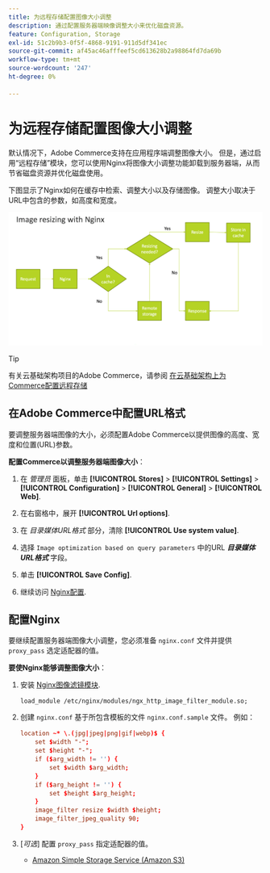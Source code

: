 ```yaml
---
title: 为远程存储配置图像大小调整
description: 通过配置服务器端映像调整大小来优化磁盘资源。
feature: Configuration, Storage
exl-id: 51c2b9b3-0f5f-4868-9191-911d5df341ec
source-git-commit: af45ac46afffeef5cd613628b2a98864fd7da69b
workflow-type: tm+mt
source-wordcount: '247'
ht-degree: 0%

---
```


# 为远程存储配置图像大小调整

默认情况下，Adobe Commerce支持在应用程序端调整图像大小。 但是，通过启用“远程存储”模块，您可以使用Nginx将图像大小调整功能卸载到服务器端，从而节省磁盘资源并优化磁盘使用。

下图显示了Nginx如何在缓存中检索、调整大小以及存储图像。 调整大小取决于URL中包含的参数，如高度和宽度。

![调整图像大小](../../assets/configuration/remote-storage-nginx-image-resize.png)

>[!TIP]
>
>有关云基础架构项目的Adobe Commerce，请参阅 [在云基础架构上为Commerce配置远程存储](cloud-support.md)

## 在Adobe Commerce中配置URL格式

要调整服务器端图像的大小，必须配置Adobe Commerce以提供图像的高度、宽度和位置(URL)参数。

**配置Commerce以调整服务器端图像大小**：

1. 在 _管理员_ 面板，单击 **[!UICONTROL Stores]** > **[!UICONTROL Settings]** > **[!UICONTROL Configuration]** > **[!UICONTROL General]** > **[!UICONTROL Web]**.

1. 在右窗格中，展开 **[!UICONTROL Url options]**.

1. 在 _目录媒体URL格式_ 部分，清除 **[!UICONTROL Use system value]**.

1. 选择 `Image optimization based on query parameters` 中的URL **_目录媒体URL格式_** 字段。

1. 单击 **[!UICONTROL Save Config]**.

1. 继续访问 [Nginx配置](#configure-nginx).

## 配置Nginx

要继续配置服务器端图像大小调整，您必须准备 `nginx.conf` 文件并提供 `proxy_pass` 选定适配器的值。

**要使Nginx能够调整图像大小**：

1. 安装 [Nginx图像滤镜模块][nginx-module].

   ```shell
   load_module /etc/nginx/modules/ngx_http_image_filter_module.so;
   ```

1. 创建 `nginx.conf` 基于所包含模板的文件 `nginx.conf.sample` 文件。 例如：

   ```conf
   location ~* \.(jpg|jpeg|png|gif|webp)$ {
       set $width "-";
       set $height "-";
       if ($arg_width != '') {
           set $width $arg_width;
       }
       if ($arg_height != '') {
           set $height $arg_height;
       }
       image_filter resize $width $height;
       image_filter_jpeg_quality 90;
   }
   ```

1. [_可选_] 配置 `proxy_pass` 指定适配器的值。

   - [Amazon Simple Storage Service (Amazon S3)](remote-storage-aws-s3.md)

<!-- link definitions -->

[nginx-module]: https://nginx.org/en/docs/http/ngx_http_image_filter_module.html
